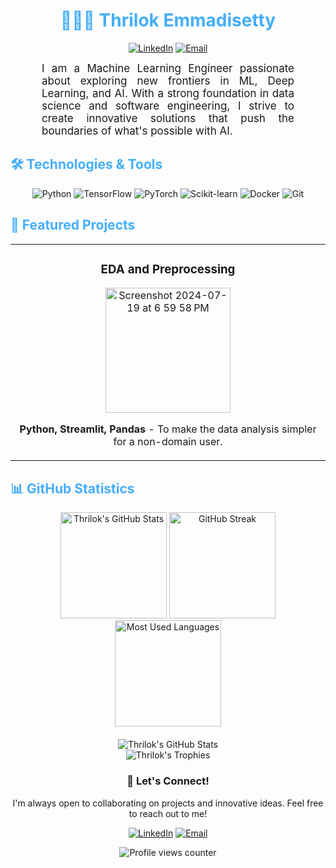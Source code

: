 <h1 align="center" style="color: #44AEFB;">👨🏻‍💻 Thrilok Emmadisetty</h1>

<p align="center">
  <a href="https://www.linkedin.com/in/thrilokemmadisetty/"><img src="https://img.shields.io/badge/LinkedIn-0077B5?style=for-the-badge&logo=linkedin&logoColor=white" alt="LinkedIn"></a>
  <a href="mailto:thrilokemmadisetty@protonmail.com"><img src="https://img.shields.io/badge/ProtonMail-8B89CC?style=for-the-badge&logo=protonmail&logoColor=white" alt="Email"></a>
</p>

<p align="center" style="text-align: justify; margin: 0 50px; font-size: 17px;">
  I am a Machine Learning Engineer passionate about exploring new frontiers in ML, Deep Learning, and AI. With a strong foundation in data science and software engineering, I strive to create innovative solutions that push the boundaries of what's possible with AI.
</p>

<h2 style="color: #44AEFB">🛠️ Technologies & Tools</h2>

<p align="center">
  <img src="https://img.shields.io/badge/Python-3776AB?style=for-the-badge&logo=python&logoColor=white" alt="Python">
  <img src="https://img.shields.io/badge/TensorFlow-FF6F00?style=for-the-badge&logo=tensorflow&logoColor=white" alt="TensorFlow">
  <img src="https://img.shields.io/badge/PyTorch-EE4C2C?style=for-the-badge&logo=pytorch&logoColor=white" alt="PyTorch">
  <img src="https://img.shields.io/badge/scikit_learn-F7931E?style=for-the-badge&logo=scikit-learn&logoColor=white" alt="Scikit-learn">
  <img src="https://img.shields.io/badge/Docker-2CA5E0?style=for-the-badge&logo=docker&logoColor=white" alt="Docker">
  <img src="https://img.shields.io/badge/Git-F05032?style=for-the-badge&logo=git&logoColor=white" alt="Git">
</p>

<h2 style="color: #44AEFB">🚀 Featured Projects</h2>

<table>
  <tr>
    <td width="50%">
      <h3 align="center">EDA and Preprocessing</h3>
      <div align="center">  
        <a href="[https://github.com/Thrilok28021996/EDA-Preprocessing_StreamApp]" target="_blank">
          <img width="200" alt="Screenshot 2024-07-19 at 6 59 58 PM" src="https://github.com/user-attachments/assets/dbc51602-97f4-41dd-82e2-0fb263435565">
        </a>
        <p><strong>Python, Streamlit, Pandas</strong> - To make the data analysis simpler for a non-domain user.</p>
      </div>
    </td>
    <!-- Add projects here -->
  </tr>
</table>

<h2 style="color: #44AEFB">📊 GitHub Statistics</h2>

<div align="center">
  <img src="https://github-readme-stats.vercel.app/api?username=Thrilok28021996&show_icons=true&count_private=true&hide=stars&include_all_commits=true&theme=algolia&border_radius=20" alt="Thrilok's GitHub Stats" height="170"/>
  <img src="https://github-readme-streak-stats.herokuapp.com/?user=Thrilok28021996&theme=algolia&border_radius=20" alt="GitHub Streak" height="170"/>
</div>

<div align="center">
  <img src="https://github-readme-stats.vercel.app/api/top-langs/?username=Thrilok28021996&layout=compact&show_icons=true&theme=algolia&border_radius=20" alt="Most Used Languages" height="170"/>
</div>

<div align="center" style="margin-top: 20px;">
  <img src="https://github-profile-summary-cards.vercel.app/api/cards/profile-details?username=Thrilok28021996&theme=github_dark" alt="Thrilok's GitHub Stats" style="max-width: 100%; height: auto;">
</div>

<div align="center">
  <img src="https://github-profile-trophy.vercel.app/?username=Thrilok28021996&theme=algolia&row=1&column=6" alt="Thrilok's Trophies" />
</div>

<!-- <h2 style="color: #44AEFB">📝 Latest Blog Posts</h2> -->

<!-- BLOG-POST-LIST:START -->
<!-- BLOG-POST-LIST:END -->

<div align="center">
  <h3>💼 Let's Connect!</h3>
  <p>I'm always open to collaborating on projects and innovative ideas. Feel free to reach out to me!</p>
  <a href="https://www.linkedin.com/in/thrilokemmadisetty/"><img src="https://img.icons8.com/color/48/000000/linkedin.png" alt="LinkedIn"/></a>
  <a href="mailto:thrilokemmadisetty@protonmail.com"><img src="https://img.icons8.com/color/48/000000/email.png" alt="Email"/></a>
</div>

<p align="center">
  <img src="https://komarev.com/ghpvc/?username=Thrilok28021996&style=flat-square&color=blue" alt="Profile views counter"/>
</p>
